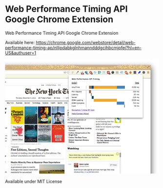 Web Performance Timing API Google Chrome Extension
==========================================

Web Performance Timing API Google Chrome Extension

Available here: https://chrome.google.com/webstore/detail/web-performance-timing-ap/nllipdabkglnhmanndddgcihbcmjpfej?hl=en-US&authuser=1

![Alt text](chrome-webstore/promo-920.png)

Available under MIT License

